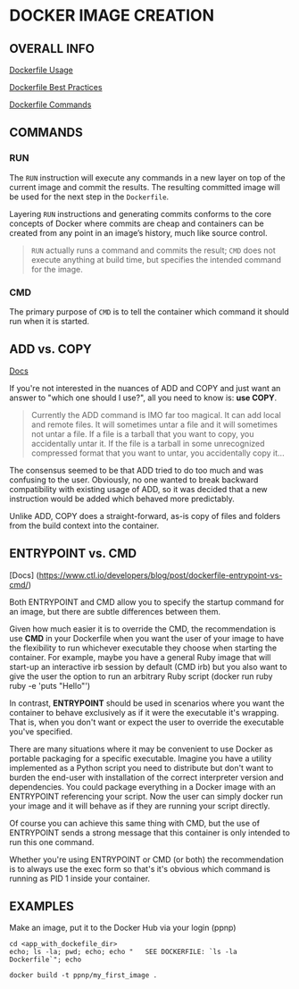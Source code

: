 # DOCKER IMAGE CREATION


## OVERALL INFO

[Dockerfile Usage](https://docs.docker.com/engine/reference/builder/#usage)

[Dockerfile Best Practices](https://docs.docker.com/develop/develop-images/dockerfile_best-practices/)

[Dockerfile Commands](https://docs.docker.com/engine/reference/builder/#from)


## COMMANDS


### RUN

The `RUN` instruction will execute any commands in a new layer on top of the current image and commit the results. The resulting committed image will be used for the next step in the `Dockerfile`.


Layering `RUN` instructions and generating commits conforms to the core concepts of Docker where commits are cheap and containers can be created from any point in an image’s history, much like source control.


> `RUN` actually runs a command and commits the result; `CMD` does not execute anything at build time, but specifies the intended command for the image.


### CMD

The primary purpose of `CMD` is to tell the container which command it should run when it is started.


## ADD vs. COPY

[Docs](https://www.ctl.io/developers/blog/post/dockerfile-add-vs-copy/)

If you're not interested in the nuances of ADD and COPY and just want an answer to "which one should I use?", all you need to know is: **use COPY**.

> Currently the ADD command is IMO far too magical. It can add local and remote files. It will sometimes untar a file and it will sometimes not untar a file. If a file is a tarball that you want to copy, you accidentally untar it. If the file is a tarball in some unrecognized compressed format that you want to untar, you accidentally copy it...

The consensus seemed to be that ADD tried to do too much and was confusing to the user. Obviously, no one wanted to break backward compatibility with existing usage of ADD, so it was decided that a new instruction would be added which behaved more predictably.

Unlike ADD, COPY does a straight-forward, as-is copy of files and folders from the build context into the container.


## ENTRYPOINT vs. CMD

[Docs] (https://www.ctl.io/developers/blog/post/dockerfile-entrypoint-vs-cmd/)

Both ENTRYPOINT and CMD allow you to specify the startup command for an image, but there are subtle differences between them. 

Given how much easier it is to override the CMD, the recommendation is use **CMD** in your Dockerfile when you want the user of your image to have the flexibility to run whichever executable they choose when starting the container. For example, maybe you have a general Ruby image that will start-up an interactive irb session by default (CMD irb) but you also want to give the user the option to run an arbitrary Ruby script (docker run ruby ruby -e 'puts "Hello"')

In contrast, **ENTRYPOINT** should be used in scenarios where you want the container to behave exclusively as if it were the executable it's wrapping. That is, when you don't want or expect the user to override the executable you've specified.


There are many situations where it may be convenient to use Docker as portable packaging for a specific executable. Imagine you have a utility implemented as a Python script you need to distribute but don't want to burden the end-user with installation of the correct interpreter version and dependencies. You could package everything in a Docker image with an ENTRYPOINT referencing your script. Now the user can simply docker run your image and it will behave as if they are running your script directly.

Of course you can achieve this same thing with CMD, but the use of ENTRYPOINT sends a strong message that this container is only intended to run this one command.

Whether you're using ENTRYPOINT or CMD (or both) the recommendation is to always use the exec form so that's it's obvious which command is running as PID 1 inside your container.


## EXAMPLES

Make an image, put it to the Docker Hub via your login (ppnp)
```
cd <app_with_dockefile_dir>
echo; ls -la; pwd; echo; echo "   SEE DOCKERFILE: `ls -la Dockerfile`"; echo

docker build -t ppnp/my_first_image .
```





















